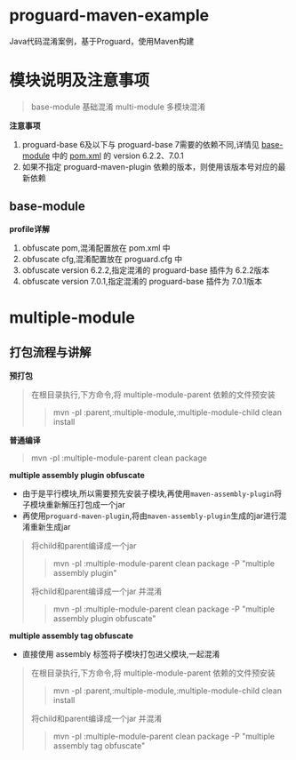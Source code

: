 # proguard-maven-example
Java代码混淆案例，基于Proguard，使用Maven构建

# 模块说明及注意事项

> base-module 基础混淆
> multi-module 多模块混淆

**注意事项**

1. proguard-base 6及以下与 proguard-base 7需要的依赖不同,详情见 [base-module](/base-module) 中的 [pom.xml](/base-module/pom.xml) 的 version 6.2.2、7.0.1
2. 如果不指定 proguard-maven-plugin 依赖的版本，则使用该版本号对应的最新依赖

## base-module

**profile详解**

1. obfuscate pom,混淆配置放在 pom.xml 中
2. obfuscate cfg,混淆配置放在 proguard.cfg 中
3. obfuscate version 6.2.2,指定混淆的 proguard-base 插件为 6.2.2版本
4. obfuscate version 7.0.1,指定混淆的 proguard-base 插件为 7.0.1版本

# multiple-module

## 打包流程与讲解

**预打包**

> 在根目录执行,下方命令,将 multiple-module-parent 依赖的文件预安装
>
>> mvn -pl :parent,:multiple-module,:multiple-module-child clean install

**普通编译**

> mvn -pl :multiple-module-parent clean package

**multiple assembly plugin obfuscate**

- 由于是平行模块,所以需要预先安装子模块,再使用`maven-assembly-plugin`将子模块重新解压打包成一个jar
- 再使用`proguard-maven-plugin`,将由`maven-assembly-plugin`生成的jar进行混淆重新生成jar

> 将child和parent编译成一个jar 
>
>> mvn -pl :multiple-module-parent clean package -P "multiple assembly plugin"
> 
> 将child和parent编译成一个jar 并混淆
>
>> mvn -pl :multiple-module-parent clean package -P "multiple assembly plugin obfuscate"

**multiple assembly tag obfuscate**

- 直接使用 assembly 标签将子模块打包进父模块,一起混淆

> 在根目录执行,下方命令,将 multiple-module-parent 依赖的文件预安装
>
>> mvn -pl :parent,:multiple-module,:multiple-module-child clean install
>
> 将child和parent编译成一个jar 并混淆
>
>> mvn -pl :multiple-module-parent clean package -P "multiple assembly tag obfuscate"
